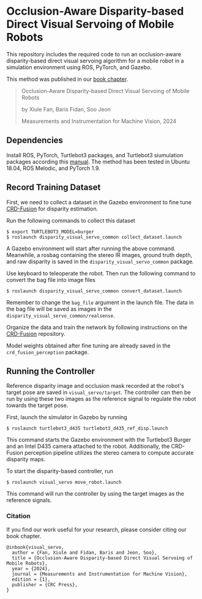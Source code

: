 # Occlusion-Aware Disparity-based Direct Visual Servoing of Mobile Robots

This repository includes the required code to run an occlusion-aware disparity-based direct visual servoing algorithm for a mobile robot in a simulation environment using ROS, PyTorch, and Gazebo.

This method was published in our [book chapter](https://www.taylorfrancis.com/chapters/edit/10.1201/9781003343783-10/occlusion-aware-disparity-based-direct-visual-servoing-mobile-robots-xiule-fan-baris-fidan-soo-jeon).
> Occlusion-Aware Disparity-based Direct Visual Servoing of Mobile Robots
> 
> by Xiule Fan, Baris Fidan, Soo Jeon
> 
> Measurements and Instrumentation for Machine Vision, 2024

## Dependencies

Install ROS, PyTorch, Turtlebot3 packages, and Turtlebot3 siumulation packages according this [manual](https://emanual.robotis.com/docs/en/platform/turtlebot3/overview/). The method has been tested in Ubuntu 18.04, ROS Melodic, and PyTorch 1.9.

## Record Training Dataset

First, we need to collect a dataset in the Gazebo environment to fine tune [CRD-Fusion](https://github.com/fanxiule/CRD_Fusion) for disparity estimation. 

Run the following commands to collect this dataset
```
$ export TURTLEBOT3_MODEL=burger
$ roslaunch disparity_visual_servo_common collect_dataset.launch
```
A Gazebo environment will start after running the above command. Meanwhile, a rosbag containing the stereo IR images, ground truth depth, and raw disparity is saved in the `disparity_visual_servo_common` package. 

Use keyboard to teleoperate the robot. Then run the following command to convert the bag file into image files
```
$ roslaunch disparity_visual_servo_common convert_dataset.launch
```
Remember to change the `bag_file` argument in the launch file. The data in the bag file will be saved as images in the `disparity_visual_servo_common/realsense`.

Organize the data and train the network by following instructions on the [CRD-Fusion](https://github.com/fanxiule/CRD_Fusion/tree/custom_data) repository.

Model weights obtained after fine tuning are already saved in the `crd_fusion_perception` package.

## Running the Controller

Reference disparity image and occlusion mask recorded at the robot's target pose are saved in `visual_servo/target`. The controller can then be run by using these two images as the reference signal to regulate the robot towards the target pose.

First, launch the simulator in Gazebo by running
```
$ roslaunch turtlebot3_d435 turtlebot3_d435_ref_disp.launch
```
This command starts the Gazebo environment with the Turtlebot3 Burger and an Intel D435 camera attached to the robot. Additionally, 
the CRD-Fusion perception pipeline utilizes the stereo camera to compute accurate disparity maps. 

To start the disparity-based controller, run
```
$ roslaunch visual_servo move_robot.launch
```
This command will run the controller by using the target images as the reference signals.

### Citation

If you find our work useful for your research, please consider citing our book chapter.

```
@inbook{visual_servo,
  author = {Fan, Xiule and Fidan, Baris and Jeon, Soo},
  title = {Occlusion-Aware Disparity-based Direct Visual Servoing of Mobile Robots},
  year = {2024},
  journal = {Measurements and Instrumentation for Machine Vision},
  edition = {1},
  publisher = {CRC Press},
}
```